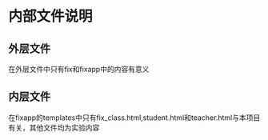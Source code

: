 # 内部文件说明
## 外层文件
在外层文件中只有fix和fixapp中的内容有意义
## 内层文件
在fixapp的templates中只有fix_class.html,student.html和teacher.html与本项目有关，其他文件均为实验内容

